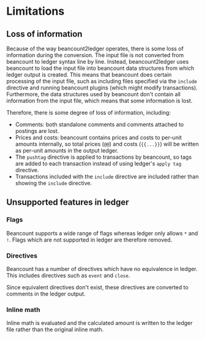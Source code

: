 # Limitations

## Loss of information

Because of the way beancount2ledger operates, there is some loss of information during the conversion.  The input file is not converted from beancount to ledger syntax line by line.  Instead, beancount2ledger uses beancount to load the input file into beancount data structures from which ledger output is created.  This means that beancount does certain processing of the input file, such as including files specified via the `include` directive and running beancount plugins (which might modify transactions).  Furthermore, the data structures used by beancount don't contain all information from the input file, which means that some information is lost.

Therefore, there is some degree of loss of information, including:

* Comments: both standalone comments and comments attached to postings are lost.
* Prices and costs: beancount contains prices and costs to per-unit amounts internally, so total prices (`@@`) and costs (`{{...}}`) will be written as per-unit amounts in the output ledger.
* The `pushtag` directive is applied to transactions by beancount, so tags are added to each transaction instead of using ledger's `apply tag` directive.
* Transactions included with the `include` directive are included rather than showing the `include` directive.

## Unsupported features in ledger

### Flags

Beancount supports a wide range of flags whereas ledger only allows `*` and `!`.  Flags which are not supported in ledger are therefore removed.

### Directives

Beancount has a number of directives which have no equivalence in ledger.  This includes directives such as `event` and `close`.

Since equivalent directives don't exist, these directives are converted to comments in the ledger output.

### Inline math

Inline math is evaluated and the calculated amount is written to the ledger file rather than the original inline math.

